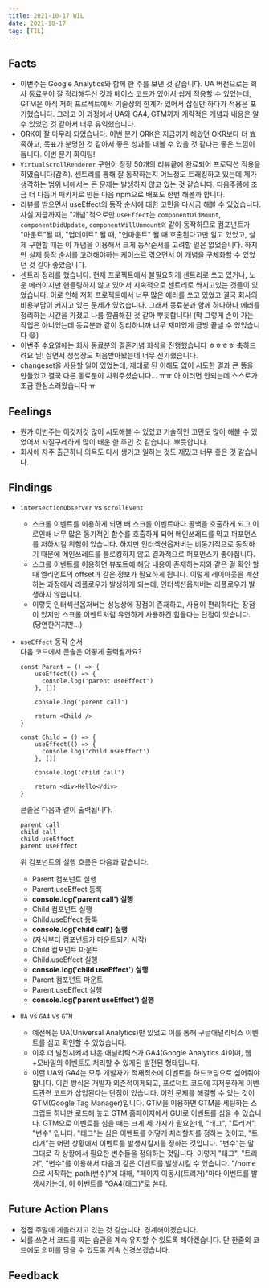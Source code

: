 ```yaml
---
title: 2021-10-17 WIL
date: 2021-10-17
tag: [TIL]
---
```


## Facts

- 이번주는 Google Analytics와 함께 한 주를 보낸 것 같습니다. UA 버전으로는 회사 동료분이 잘 정리해두신 것과 베이스 코드가 있어서 쉽게 적용할 수 있었는데, GTM은 아직 저희 프로젝트에서 기술상의 한계가 있어서 삽질만 하다가 적용은 포기했습니다. 그래고 이 과정에서 UA와 GA4, GTM까지 개략적은 개념과 내용은 알 수 있었던 것 같아서 너무 유익했습니다.
- ORK이 잘 마무리 되었습니다. 이번 분기 ORK은 지금까지 해왔던 OKR보다 더 뾰족하고, 목표가 분명한 것 같아서 좋은 성과를 내볼 수 있을 것 같다는 좋은 느낌이 듭니다. 이번 분기 화이팅!
- `VirtualScrollRenderer` 구현이 장장 50개의 리뷰끝에 완료되어 프로덕션 적용을 하였습니다(감격). 센트리를 통해 잘 동작하는지 어느정도 트래킹하고 있는데 제가 생각하는 범위 내에서는 큰 문제는 발생하지 않고 있는 것 같습니다. 다음주쯤에 조금 더 다듬어 패키지로 만든 다음 npm으로 배포도 한번 해볼까 합니다.
- 리뷰를 받으면서 useEffect의 동작 순서에 대한 고민을 다시금 해볼 수 있었습니다. 사실 지금까지는 "개념"적으로만 `useEffect`는 `componentDidMount`, `componentDidUpdate`, `componentWillUnmount와` 같이 동작하므로 컴포넌트가 "마운트"될 때, "업데이트" 될 때, "언마운트" 될 때 호출된다고만 알고 있었고, 실제 구현할 때는 이 개념을 이용해서 크게 동작순서를 고려할 일은 없었습니다. 하지만 실제 동작 순서를 고려해야하는 케이스르 겪으면서 이 개념을 구체화할 수 있었던 것 같아 좋았습니다.
- 센트리 정리를 했습니다. 현재 프로젝트에서 불필요하게 센트리로 쏘고 있거나, 노운 에러이지만 핸들링하지 않고 있어서 지속적으로 센트리로 쏴지고있는 것들이 있었습니다. 이로 인해 저희 프로젝트에서 너무 많은 에러를 쏘고 있었고 결국 회사의 비용부담이 커지고 있는 문제가 있었습니다. 그래서 동료분과 함께 하나하나 에러를 정리하는 시간을 가졌고 나름 깔끔해진 것 같아 뿌듯합니다! (막 그렇게 손이 가는 작업은 아니었는데 동료분과 같이 정리하니까 너무 재미있게 금방 끝낼 수 있었습니다 😄)
- 이번주 수요일에는 회사 동료분의 결혼기념 회식을 진행했습니다 ㅎㅎㅎㅎ 축하드려요 닐! 살면서 청첩장도 처음받아봤는데 너무 신기했습니다.
- changeset을 사용할 일이 있었는데, 제대로 된 이해도 없이 시도한 결과 큰 똥을 만들었고 결국 다른 동료분이 치워주셨습니다... ㅠㅠ 아 이러면 안되는데 스스로가 조금 한심스러웠습니다 ㅠ

## Feelings

- 뭔가 이번주는 이것저것 많이 시도해볼 수 있었고 기술적인 고민도 많이 해볼 수 있었어서 자질구레하게 많이 배운 한 주인 것 같습니다. 뿌듯합니다.
- 회사에 자주 출근하니 의욕도 다시 생기고 일하는 것도 재밌고 너무 좋은 것 같습니다.

## Findings

- `intersectionObserver` vs `scrollEvent`  
  - 스크롤 이벤트를 이용하게 되면 배 스크롤 이벤트마다 콜백을 호출하게 되고 이로인해 너무 많은 동기적인 함수를 호출하게 되어 메인쓰레드를 막고 퍼포먼스를 저하시킬 위험이 있습니다. 하지만 인터섹션옵저버는 비동기적으로 동작하기 때문에 메인쓰레드를 블로킹하지 않고 결과적으로 퍼포먼스가 좋아집니다.
  - 스크롤 이벤트를 이용하면 뷰포트에 해당 내용이 존재하는지와 같은 걸 확인 할 때 엘리먼트의 offset과 같은 정보가 필요하게 됩니다. 이렇게 레이아웃을 계산하는 과정에서 리플로우가 발생하게 되는데, 인터섹션옵저버는 리플로우가 발생하지 않습니다.
  - 이렇듯 인터섹션옵저버는 성능상에 장점이 존재하고, 사용이 편리하다는 장점이 있지만 스크롤 이벤트처럼 유연하게 사용하긴 힘들다는 단점이 있습니다. (당연한거지만...)

- `useEffect` 동작 순서  
  다음 코드에서 콘솔은 어떻게 출력될까요?

  ```tsx
  const Parent = () => {
      useEffect(() => {
        console.log('parent useEffect')
      }, [])

      console.log('parent call')

      return <Child />
  }

  const Child = () => {
      useEffect(() => {
        console.log('child useEffect')
      }, [])

      console.log('child call')

      return <div>Hello</div>
  }
  ```

  콘솔은 다음과 같이 출력됩니다.

  ```
  parent call 
  child call 
  child useEffect 
  parent useEffect 
  ```

  위 컴포넌트의 실행 흐름은 다음과 같습니다.

  - Parent 컴포넌트 실행
  - Parent.useEffect 등록
  - **console.log('parent call') 실행**
  - Child 컴포넌트 실행
  - Child.useEffect 등록
  - **console.log('child call') 실행**
  - (자식부터 컴포넌트가 마운트되기 시작)
  - Child 컴포넌트 마운트
  - Child.useEffect 실행
  - **console.log('child useEffect') 실행**
  - Parent 컴포넌트 마운트
  - Parent.useEffect 실행
  - **console.log('parent useEffect') 실행**

- `UA` vs `GA4` vs `GTM`
  - 예전에는 UA(Universal Analytics)만 있었고 이를 통해 구글애널리틱스 이벤트를 심고 확인할 수 있었습니다.
  - 이후 더 발전시켜서 나온 애널리틱스가 GA4(Google Analytics 4)이며, 웹+모바일의 이벤트도 처리할 수 있게된 발전된 형태입니다.
  - 이런 UA와 GA4는 모두 개발자가 적재적소에 이벤트를 하드코딩으로 심어줘야합니다. 이런 방식은 개발자 의존적이게되고, 프로덕트 코드에 지저분하게 이벤트관련 코드가 삽입된다는 단점이 있습니다. 이런 문제를 해결할 수 있는 것이 GTM(Google Tag Manager)입니다. GTM을 이용하면 GTM을 세팅하는 스크립트 하나만 로드해 놓고 GTM 홈페이지에서 GUI로 이벤트를 심을 수 있습니다. GTM으로 이벤트를 심을 때는 크게 세 가지가 필요한데, "태그", "트리거", "변수" 입니다. "태그"는 심은 이벤트를 어떻게 처리할지를 정하는 것이고, "트리거"는 어떤 상황에서 이벤트를 발생시킬지를 정하는 것입니다. "변수"는 말 그대로 각 상황에서 필요한 변수들을 정의하는 것입니다. 이렇게 "태그", "트리거", "변수"를 이용해서 다음과 같은 이벤트를 발생시킬 수 있습니다. "/home으로 시작하는 path(변수)"에 대해, "페이지 이동시(트리거)"마다 이벤트를 발생시키는데, 이 이벤트를 "GA4(태그)"로 쏜다.

## Future Action Plans

- 점점 주말에 게을러지고 있는 것 같습니다. 경계해야겠습니다.
- 뇌를 쓰면서 코드를 짜는 습관을 계속 유지할 수 있도록 해야겠습니다. 단 한줄의 코드에도 의미를 담을 수 있도록 계속 신경쓰겠습니다.

## Feedback
